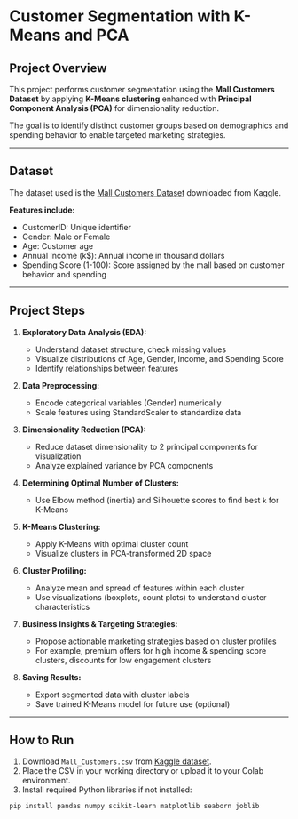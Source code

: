 # Customer Segmentation with K-Means and PCA

## Project Overview

This project performs customer segmentation using the **Mall Customers Dataset** by applying **K-Means clustering** enhanced with **Principal Component Analysis (PCA)** for dimensionality reduction.

The goal is to identify distinct customer groups based on demographics and spending behavior to enable targeted marketing strategies.

---

## Dataset

The dataset used is the [Mall Customers Dataset](https://www.kaggle.com/datasets/vjchoudhary7/customer-segmentation-tutorial-in-python) downloaded from Kaggle.

**Features include:**

- CustomerID: Unique identifier
- Gender: Male or Female
- Age: Customer age
- Annual Income (k$): Annual income in thousand dollars
- Spending Score (1-100): Score assigned by the mall based on customer behavior and spending

---

## Project Steps

1. **Exploratory Data Analysis (EDA):**  
   - Understand dataset structure, check missing values  
   - Visualize distributions of Age, Gender, Income, and Spending Score  
   - Identify relationships between features  

2. **Data Preprocessing:**  
   - Encode categorical variables (Gender) numerically  
   - Scale features using StandardScaler to standardize data  

3. **Dimensionality Reduction (PCA):**  
   - Reduce dataset dimensionality to 2 principal components for visualization  
   - Analyze explained variance by PCA components  

4. **Determining Optimal Number of Clusters:**  
   - Use Elbow method (inertia) and Silhouette scores to find best `k` for K-Means  

5. **K-Means Clustering:**  
   - Apply K-Means with optimal cluster count  
   - Visualize clusters in PCA-transformed 2D space  

6. **Cluster Profiling:**  
   - Analyze mean and spread of features within each cluster  
   - Use visualizations (boxplots, count plots) to understand cluster characteristics  

7. **Business Insights & Targeting Strategies:**  
   - Propose actionable marketing strategies based on cluster profiles  
   - For example, premium offers for high income & spending score clusters, discounts for low engagement clusters  

8. **Saving Results:**  
   - Export segmented data with cluster labels  
   - Save trained K-Means model for future use (optional)  

---

## How to Run

1. Download `Mall_Customers.csv` from [Kaggle dataset](https://www.kaggle.com/datasets/vjchoudhary7/customer-segmentation-tutorial-in-python).
2. Place the CSV in your working directory or upload it to your Colab environment.
3. Install required Python libraries if not installed:

```bash
pip install pandas numpy scikit-learn matplotlib seaborn joblib
